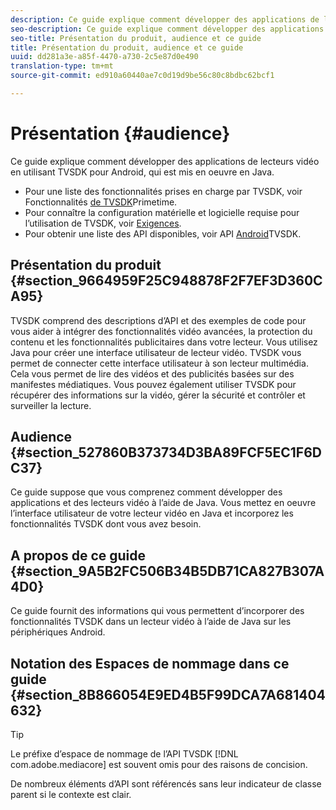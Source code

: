 ```yaml
---
description: Ce guide explique comment développer des applications de lecteurs vidéo en utilisant TVSDK pour Android, qui est mis en oeuvre en Java.
seo-description: Ce guide explique comment développer des applications de lecteurs vidéo en utilisant TVSDK pour Android, qui est mis en oeuvre en Java.
seo-title: Présentation du produit, audience et ce guide
title: Présentation du produit, audience et ce guide
uuid: dd281a3e-a85f-4470-a730-2c5e87d0e490
translation-type: tm+mt
source-git-commit: ed910a60440ae7c0d19d9be56c80c8bdbc62bcf1

---
```



# Présentation {#audience}

Ce guide explique comment développer des applications de lecteurs vidéo en utilisant TVSDK pour Android, qui est mis en oeuvre en Java.

<!--<a id="section_FC24E86A2E6442B8A3769160769BBDFA"></a>-->

* Pour une liste des fonctionnalités prises en charge par TVSDK, voir Fonctionnalités [de TVSDK](../../../tvsdk-3x-android-prog/android-3x-introduction/overview-prod-audience-guide/android-3x-overview-of-the-player.md)Primetime.
* Pour connaître la configuration matérielle et logicielle requise pour l’utilisation de TVSDK, voir [Exigences](../../../tvsdk-3x-android-prog/android-3x-introduction/android-3x-requirements.md).
* Pour obtenir une liste des API disponibles, voir API [Android](https://help.adobe.com/en_US/primetime/api/psdk/javadoc3.5/index.html)TVSDK.

## Présentation du produit {#section_9664959F25C948878F2F7EF3D360CA95}

TVSDK comprend des descriptions d’API et des exemples de code pour vous aider à intégrer des fonctionnalités vidéo avancées, la protection du contenu et les fonctionnalités publicitaires dans votre lecteur. Vous utilisez Java pour créer une interface utilisateur de lecteur vidéo. TVSDK vous permet de connecter cette interface utilisateur à son lecteur multimédia. Cela vous permet de lire des vidéos et des publicités basées sur des manifestes médiatiques. Vous pouvez également utiliser TVSDK pour récupérer des informations sur la vidéo, gérer la sécurité et contrôler et surveiller la lecture.

## Audience {#section_527860B373734D3BA89FCF5EC1F6DC37}

Ce guide suppose que vous comprenez comment développer des applications et des lecteurs vidéo à l’aide de Java. Vous mettez en oeuvre l’interface utilisateur de votre lecteur vidéo en Java et incorporez les fonctionnalités TVSDK dont vous avez besoin.

## A propos de ce guide {#section_9A5B2FC506B34B5DB71CA827B307A4D0}

Ce guide fournit des informations qui vous permettent d’incorporer des fonctionnalités TVSDK dans un lecteur vidéo à l’aide de Java sur les périphériques Android.

## Notation des Espaces de nommage dans ce guide {#section_8B866054E9ED4B5F99DCA7A681404632}

>[!TIP]
>
>Le préfixe d’espace de nommage de l’API TVSDK [!DNL com.adobe.mediacore] est souvent omis pour des raisons de concision.
>
>De nombreux éléments d’API sont référencés sans leur indicateur de classe parent si le contexte est clair.